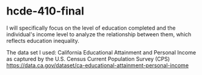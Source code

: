# hcde-410-final

I will specifically focus on the level of education completed and the individual's income level to analyze the relationship between them, which reflects education inequality. 

The data set I used: California Educational Attainment and Personal Income as captured by the U.S. Census Current Population Survey (CPS)
https://data.ca.gov/dataset/ca-educational-attainment-personal-income

